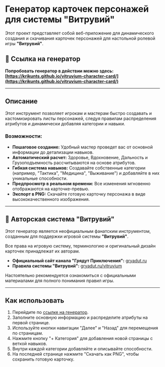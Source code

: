 # Генератор карточек персонажей для системы "Витрувий"

Этот проект представляет собой веб-приложение для динамического создания и скачивания карточек персонажей для настольной ролевой игры **"Витрувий"**.

## 🚀 Ссылка на генератор

**Попробовать генератор в действии можно здесь: [https://krikunts.github.io/vitruvium-character-card/](https://krikunts.github.io/vitruvium-character-card/)**

---

## Описание

Этот инструмент позволяет игрокам и мастерам быстро создавать и кастомизировать листы персонажей, следуя правилам распределения атрибутов и динамически добавляя категории и навыки.

### Возможности:
- **Пошаговое создание:** Удобный мастер проведет вас от основной информации до детализации навыков.
- **Автоматический расчет:** Здоровье, Вдохновение, Дальность и Грузоподъемность рассчитываются на основе атрибутов.
- **Гибкая система навыков:** Создавайте собственные категории (например, "Тактика", "Медицина", "Выживание") и добавляйте в них уникальные способности.
- **Предпросмотр в реальном времени:** Все изменения мгновенно отображаются на карточке-превью.
- **Экспорт в PNG:** Скачайте готовую карточку персонажа в виде высококачественного изображения.

---

## 📜 Авторская система "Витрувий"

Этот генератор является неофициальным фанатским инструментом, созданным для поддержки игровой системы **"Витрувий"**.

Все права на игровую систему, терминологию и оригинальный дизайн карточек принадлежат их авторам.

- **Официальный сайт канала "Грядут Приключения":** [gryadut.ru](https://gryadut.ru/)
- **Правила системы "Витрувий":** [gryadut.ru/vitruvium](https://gryadut.ru/vitruvium)

Настоятельно рекомендуется ознакомиться с официальными материалами для полного понимания правил игры.

---

## Как использовать

1.  Перейдите по [ссылке на генератор](https://krikunts.github.io/vitruvium-character-card/).
2.  Заполните основную информацию и распределите атрибуты на первой странице.
3.  Используйте кнопки навигации "Далее" и "Назад" для перемещения по страницам.
4.  Нажмите кнопку "+ Категория" для добавления новой страницы с веткой навыков.
5.  Внутри каждой категории добавляйте и описывайте способности.
6.  На последней странице нажмите "Скачать как PNG", чтобы сохранить готовую карточку.